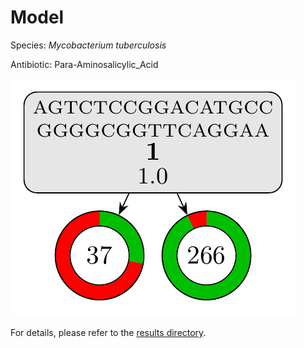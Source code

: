 
# Model

Species: *Mycobacterium tuberculosis*

Antibiotic: Para-Aminosalicylic_Acid

<a href="./model.pdf"><img src="./model.png" /></a>

For details, please refer to the [results directory](../../../../../results/cart_b/mycobacterium%20tuberculosis/para-aminosalicylic_acid/repeat_10/).

